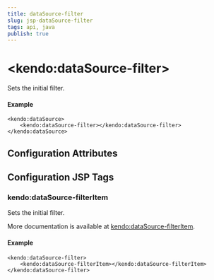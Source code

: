 ```yaml
---
title: dataSource-filter
slug: jsp-dataSource-filter
tags: api, java
publish: true
---
```


# \<kendo:dataSource-filter\>

Sets the initial filter.

#### Example
    <kendo:dataSource>
        <kendo:dataSource-filter></kendo:dataSource-filter>
    </kendo:dataSource>

## Configuration Attributes


##  Configuration JSP Tags

### kendo:dataSource-filterItem

Sets the initial filter.

More documentation is available at [kendo:dataSource-filterItem](datasource/filteritem).

#### Example

    <kendo:dataSource-filter>
        <kendo:dataSource-filterItem></kendo:dataSource-filterItem>
    </kendo:dataSource-filter>

